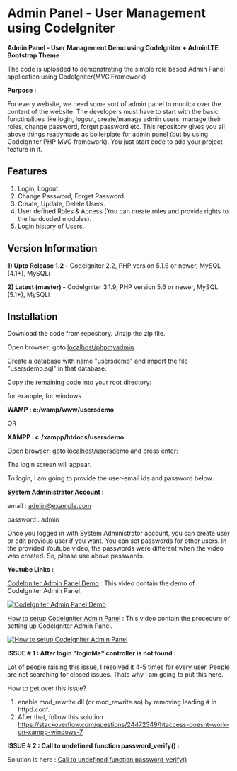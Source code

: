 # Admin Panel - User Management using CodeIgniter
**Admin Panel - User Management Demo using CodeIgniter + AdminLTE Bootstrap Theme**

The code is uploaded to demonstrating the simple role based Admin Panel application using CodeIgniter(MVC Framework)

**Purpose :**

For every website, we need some sort of admin panel to monitor over the content of the website. The developers must have to start with the basic functinalities like login, logout, create/manage admin users, manage their roles, change password, forget password etc. This repository gives you all above things readymade as boilerplate for admin panel (but by using CodeIgniter PHP MVC framework). You just start code to add your project feature in it.

## Features
1. Login, Logout.
2. Change Password, Forget Password.
3. Create, Update, Delete Users.
4. User defined Roles & Access (You can create roles and provide rights to the hardcoded modules).
3. Login history of Users.


## Version Information
**1) Upto Release 1.2 -** CodeIgniter 2.2, PHP version 5.1.6 or newer, MySQL (4.1+), MySQLi
    
**2) Latest (master) -** CodeIgniter 3.1.9, PHP version 5.6 or newer, MySQL (5.1+), MySQLi

## Installation

Download the code from repository.
Unzip the zip file.

Open browser; goto [localhost/phpmyadmin](http://localhost/phpmyadmin).

Create a database with name "usersdemo" and import the file "usersdemo.sql" in that database.

Copy the remaining code into your root directory:

for example, for windows

**WAMP : c:/wamp/www/usersdemo**

OR

**XAMPP : c:/xampp/htdocs/usersdemo**

Open browser; goto [localhost/usersdemo](http://localhost/usersdemo) and press enter:

The login screen will appear.

To login, I am going to provide the user-email ids and password below.

**System Administrator Account :**

email : admin@example.com

password : admin

Once you logged in with System Administrator account, you can create user or edit previous user if you want.
You can set passwords for other users.
In the provided Youtube video, the passwords were different when the video was created. So, please use above passwords.

**Youtube Links :**

[CodeIgniter Admin Panel Demo](https://youtu.be/RFRXUd8LHUM) : This video contain the demo of CodeIgniter Admin Panel.

[![CodeIgniter Admin Panel Demo](http://img.youtube.com/vi/RFRXUd8LHUM/0.jpg)](http://www.youtube.com/watch?v=RFRXUd8LHUM)

[How to setup CodeIgniter Admin Panel](https://youtu.be/tU1PbcRj7ww) : This video contain the procedure of setting up CodeIgniter Admin Panel.

[![How to setup CodeIgniter Admin Panel](http://img.youtube.com/vi/tU1PbcRj7ww/0.jpg)](http://www.youtube.com/watch?v=tU1PbcRj7ww)


**ISSUE # 1 : After login "loginMe" controller is not found :**

Lot of people raising this issue, I resolved it 4-5 times for every user. People are not searching for closed issues. Thats why I am going to put this here.

How to get over this issue?

1) enable mod_rewrite.dll (or mod_rewrite.so) by removing leading # in httpd.conf.
2) After that, follow this solution https://stackoverflow.com/questions/24472349/htaccess-doesnt-work-on-xampp-windows-7

**ISSUE # 2 : Call to undefined function password_verify() :**

Solution is here : [Call to undefined function password_verify()](https://github.com/kishor10d/Admin-Panel-User-Management-using-CodeIgniter/issues/1)
